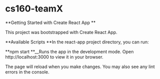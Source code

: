 # cs160-teamX

**Getting Started with Create React App
**

This project was bootstrapped with Create React App.

**Available Scripts
**In the react-app project directory, you can run:

**npm start
**__Runs the app in the development mode.
Open http://localhost:3000 to view it in your browser.

The page will reload when you make changes.
You may also see any lint errors in the console.
